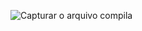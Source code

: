 
![Capturar](https://github.com/chesco502/Computa-o-paralela/assets/97119222/115a7138-b512-4675-824c-e41a64503ad7)
o arquivo compila
